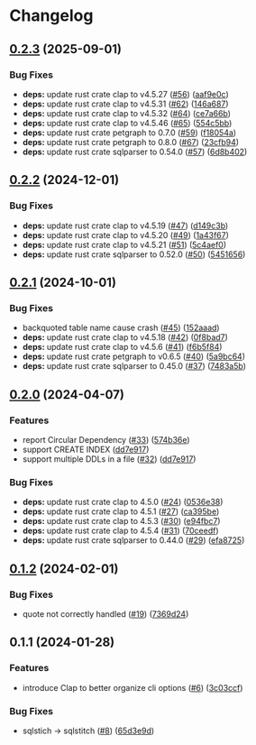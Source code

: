 # Changelog

## [0.2.3](https://github.com/yshrsmz/sqlstitch/compare/v0.2.2...v0.2.3) (2025-09-01)


### Bug Fixes

* **deps:** update rust crate clap to v4.5.27 ([#56](https://github.com/yshrsmz/sqlstitch/issues/56)) ([aaf9e0c](https://github.com/yshrsmz/sqlstitch/commit/aaf9e0c6614069a7ec1e2eb8d9a867f89423f12f))
* **deps:** update rust crate clap to v4.5.31 ([#62](https://github.com/yshrsmz/sqlstitch/issues/62)) ([146a687](https://github.com/yshrsmz/sqlstitch/commit/146a68762bdcce2aa596464950f72dce5dbfe952))
* **deps:** update rust crate clap to v4.5.32 ([#64](https://github.com/yshrsmz/sqlstitch/issues/64)) ([ce7a66b](https://github.com/yshrsmz/sqlstitch/commit/ce7a66bd791424dd3d06658c70fd443f11bec299))
* **deps:** update rust crate clap to v4.5.46 ([#65](https://github.com/yshrsmz/sqlstitch/issues/65)) ([554c5bb](https://github.com/yshrsmz/sqlstitch/commit/554c5bb058d1b730140ad2116835525156c0f443))
* **deps:** update rust crate petgraph to 0.7.0 ([#59](https://github.com/yshrsmz/sqlstitch/issues/59)) ([f18054a](https://github.com/yshrsmz/sqlstitch/commit/f18054a5a90ae5ba9e1ffb1932e5fc3eaa89aae5))
* **deps:** update rust crate petgraph to 0.8.0 ([#67](https://github.com/yshrsmz/sqlstitch/issues/67)) ([23cfb94](https://github.com/yshrsmz/sqlstitch/commit/23cfb94f0ac445af95990115fba71e7a3f40dcf2))
* **deps:** update rust crate sqlparser to 0.54.0 ([#57](https://github.com/yshrsmz/sqlstitch/issues/57)) ([6d8b402](https://github.com/yshrsmz/sqlstitch/commit/6d8b402e34c68ff46b748bbe2e78be5de74b8999))

## [0.2.2](https://github.com/yshrsmz/sqlstitch/compare/v0.2.1...v0.2.2) (2024-12-01)


### Bug Fixes

* **deps:** update rust crate clap to v4.5.19 ([#47](https://github.com/yshrsmz/sqlstitch/issues/47)) ([d149c3b](https://github.com/yshrsmz/sqlstitch/commit/d149c3bb08804d40e85604d15f96c07321eb502f))
* **deps:** update rust crate clap to v4.5.20 ([#49](https://github.com/yshrsmz/sqlstitch/issues/49)) ([1a43f67](https://github.com/yshrsmz/sqlstitch/commit/1a43f6721769a8e8dfb8fa61b8f2fc9c59cdcd49))
* **deps:** update rust crate clap to v4.5.21 ([#51](https://github.com/yshrsmz/sqlstitch/issues/51)) ([5c4aef0](https://github.com/yshrsmz/sqlstitch/commit/5c4aef091a2a4af98ced72a3461c46e6087a60f6))
* **deps:** update rust crate sqlparser to 0.52.0 ([#50](https://github.com/yshrsmz/sqlstitch/issues/50)) ([5451656](https://github.com/yshrsmz/sqlstitch/commit/54516562c92b761833f489b337b887544ab85e2c))

## [0.2.1](https://github.com/yshrsmz/sqlstitch/compare/v0.2.0...v0.2.1) (2024-10-01)


### Bug Fixes

* backquoted table name cause crash ([#45](https://github.com/yshrsmz/sqlstitch/issues/45)) ([152aaad](https://github.com/yshrsmz/sqlstitch/commit/152aaadc582f7ac899edabbb0723c79da2ff9359))
* **deps:** update rust crate clap to v4.5.18 ([#42](https://github.com/yshrsmz/sqlstitch/issues/42)) ([0f8bad7](https://github.com/yshrsmz/sqlstitch/commit/0f8bad7ed2a4aa89f076d478766987706c8a415e))
* **deps:** update rust crate clap to v4.5.6 ([#41](https://github.com/yshrsmz/sqlstitch/issues/41)) ([f6b5f84](https://github.com/yshrsmz/sqlstitch/commit/f6b5f841c1040413ed72dadf6a833cd2872a2130))
* **deps:** update rust crate petgraph to v0.6.5 ([#40](https://github.com/yshrsmz/sqlstitch/issues/40)) ([5a9bc64](https://github.com/yshrsmz/sqlstitch/commit/5a9bc6419872cf25243fb7fe815ae008bbae0ad2))
* **deps:** update rust crate sqlparser to 0.45.0 ([#37](https://github.com/yshrsmz/sqlstitch/issues/37)) ([7483a5b](https://github.com/yshrsmz/sqlstitch/commit/7483a5b07ebe9d16f44115b9cc43292c169ae305))

## [0.2.0](https://github.com/yshrsmz/sqlstitch/compare/v0.1.2...v0.2.0) (2024-04-07)


### Features

* report Circular Dependency ([#33](https://github.com/yshrsmz/sqlstitch/issues/33)) ([574b36e](https://github.com/yshrsmz/sqlstitch/commit/574b36ea940c03f9b54b5afa37dd148730ef8142))
* support CREATE INDEX ([dd7e917](https://github.com/yshrsmz/sqlstitch/commit/dd7e91779f1ebf81b46d07cee81901e26f783c2b))
* support multiple DDLs in a file ([#32](https://github.com/yshrsmz/sqlstitch/issues/32)) ([dd7e917](https://github.com/yshrsmz/sqlstitch/commit/dd7e91779f1ebf81b46d07cee81901e26f783c2b))


### Bug Fixes

* **deps:** update rust crate clap to 4.5.0 ([#24](https://github.com/yshrsmz/sqlstitch/issues/24)) ([0536e38](https://github.com/yshrsmz/sqlstitch/commit/0536e38476ad703c59bd815bb3d4af0d6879f4ad))
* **deps:** update rust crate clap to 4.5.1 ([#27](https://github.com/yshrsmz/sqlstitch/issues/27)) ([ca395be](https://github.com/yshrsmz/sqlstitch/commit/ca395bef8b7b153d58c436b23e4105a76350eeae))
* **deps:** update rust crate clap to 4.5.3 ([#30](https://github.com/yshrsmz/sqlstitch/issues/30)) ([e94fbc7](https://github.com/yshrsmz/sqlstitch/commit/e94fbc7938752a7367c245380c3195ac34b3c454))
* **deps:** update rust crate clap to 4.5.4 ([#31](https://github.com/yshrsmz/sqlstitch/issues/31)) ([70ceedf](https://github.com/yshrsmz/sqlstitch/commit/70ceedf4a41c265e274fc7d7e99c4ebcfe54bc15))
* **deps:** update rust crate sqlparser to 0.44.0 ([#29](https://github.com/yshrsmz/sqlstitch/issues/29)) ([efa8725](https://github.com/yshrsmz/sqlstitch/commit/efa872586bba8bdea514d3dc35cc8ac5537a4263))

## [0.1.2](https://github.com/yshrsmz/sqlstitch/compare/v0.1.1...v0.1.2) (2024-02-01)


### Bug Fixes

* quote not correctly handled ([#19](https://github.com/yshrsmz/sqlstitch/issues/19)) ([7369d24](https://github.com/yshrsmz/sqlstitch/commit/7369d2443a02cae0e70020bdbb9c5a183180d324))

## 0.1.1 (2024-01-28)


### Features

* introduce Clap to better organize cli options ([#6](https://github.com/yshrsmz/sqlstitch/issues/6)) ([3c03ccf](https://github.com/yshrsmz/sqlstitch/commit/3c03ccfe6d9e1da1a4263e68c5fb044ba8d81b8d))


### Bug Fixes

* sqlstich -&gt; sqlstitch ([#8](https://github.com/yshrsmz/sqlstitch/issues/8)) ([65d3e9d](https://github.com/yshrsmz/sqlstitch/commit/65d3e9d7ff3f5e08e35f7e9c1b84b21ac343efec))
